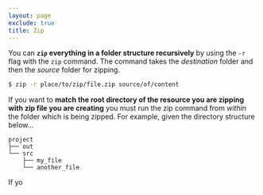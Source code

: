 ```yaml
---
layout: page
exclude: true
title: Zip
---
```


You can **`zip` everything in a folder structure recursively** by using the `-r` flag with the `zip` command. The command takes the *destination* folder and then the *source* folder for zipping.
```bash
$ zip -r place/to/zip/file.zip source/of/content
```

If you want to **match the root directory of the resource you are zipping with zip file you are creating** you must run the zip command from *within* the folder which is being zipped. For example, given the directory structure below...
```
project
├── out
└── src
	├── my_file
    └── another_file
```

If yo
<!--stackedit_data:
eyJoaXN0b3J5IjpbNjQ5MDE5MTgsMTI0OTE4Mzg4LC0xNjE0MT
M3MTg4XX0=
-->